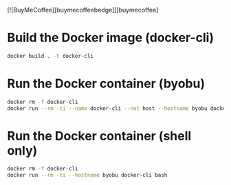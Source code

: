 [![BuyMeCoffee][buymecoffeebedge]][buymecoffee]

# Build the Docker image (docker-cli)
```bash
docker build . -t docker-cli
```

# Run the Docker container (byobu)
```bash
docker rm -f docker-cli
docker run --rm -ti --name docker-cli --net host --hostname byobu docker-cli byobu -S work
```

# Run the Docker container (shell only)
```bash
docker rm -f docker-cli
docker run --rm -ti --hostname byobu docker-cli bash
```
